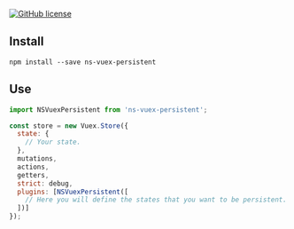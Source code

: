 
[![GitHub license](https://img.shields.io/github/license/Gcuencam/ns-vuex-persistent.svg)](https://github.com/Gcuencam/ns-vuex-persistent/blob/master/LICENSE)

## Install

```
npm install --save ns-vuex-persistent
```

## Use

```javascript
import NSVuexPersistent from 'ns-vuex-persistent';

const store = new Vuex.Store({
  state: {
    // Your state.
  },
  mutations,
  actions,
  getters,
  strict: debug,
  plugins: [NSVuexPersistent([
    // Here you will define the states that you want to be persistent.
  ])]
});
```